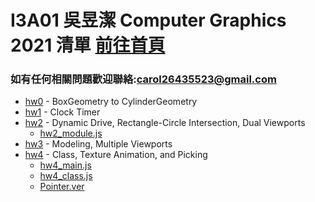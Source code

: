 # I3A01 吳昱潔 Computer Graphics 2021 清單 [前往首頁](https://wuyuchieh.github.io/test/index.html)
### 如有任何相關問題歡迎聯絡:[carol26435523@gmail.com](mailto:carol26435523@gmail.com)
- [hw0](https://github.com/WuYuChieh/test/blob/master/hw0.html) - BoxGeometry to CylinderGeometry
- [hw1](https://github.com/WuYuChieh/test/blob/master/hw1.html) - Clock Timer
- [hw2](https://github.com/WuYuChieh/test/blob/master/hw2/hw2.html) - Dynamic Drive, Rectangle-Circle Intersection, Dual Viewports
	- [hw2_module.js](https://github.com/WuYuChieh/test/blob/master/hw2/hw2_module.js)
- [hw3](https://github.com/WuYuChieh/test/blob/master/hw3/hw3.html) - Modeling, Multiple Viewports
- [hw4](https://github.com/WuYuChieh/test/blob/master/hw4/hw4.html) - Class, Texture Animation, and Picking
	- [hw4_main.js](https://github.com/WuYuChieh/test/blob/master/hw4/hw4_main.js)
	- [hw4_class.js](https://github.com/WuYuChieh/test/blob/master/hw4/hw4_class.js)
	- [Pointer.ver](https://github.com/WuYuChieh/CGhws/tree/master/hw4)
